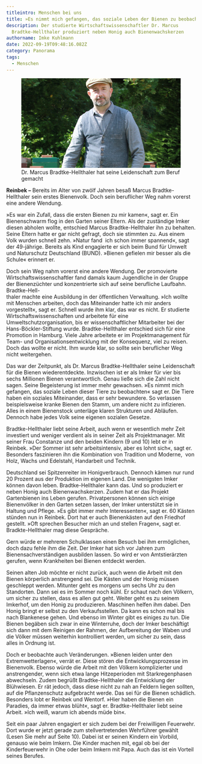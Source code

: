 ```yaml
---
titleintro: Menschen bei uns
title: »Es nimmt mich gefangen, das soziale Leben der Bienen zu beobachten.«
description: Der studierte Wirtschaftswissenschaftler Dr. Marcus
  Bradtke-Hellthaler produziert neben Honig auch Bienenwachskerzen
authorname: Imke Kuhlmann
date: 2022-09-19T09:48:16.082Z
category: Panorama
tags:
  - Menschen
---
```



<figure>
  <img src="/static/media/2022-09-19-Bradtke-Hellthaler-M.jpg">
  <figcaption>
Dr. Marcus Bradtke-Hellthaler hat seine Leidenschaft zum Beruf gemacht     
   
  </figcaption>
</figure>

**Reinbek –** Bereits im Alter von zwölf Jahren besaß Marcus Bradtke-Hellthaler sein erstes Bienenvolk. Doch sein beruflicher Weg nahm vorerst eine andere Wendung.

»Es war ein Zufall, dass die ersten Bienen zu mir kamen«, sagt er. Ein Bienenschwarm flog in den Garten seiner Eltern. Als der zuständige Imker diesen abholen wollte, entschied Marcus Bradtke-Hellthaler ihn zu behalten. Seine Eltern hatte er gar nicht gefragt, doch sie stimmten zu. Aus einem Volk wurden schnell zehn. »Natur fand  ich schon immer spannend«, sagt der 49-jährige. Bereits als Kind engagierte er sich beim Bund für Umwelt und Naturschutz Deutschland (BUND). »Bienen gefielen mir besser als die Schule« erinnert er.

Doch sein Weg nahm vorerst eine andere Wendung. Der promovierte Wirtschaftswissenschaftler fand damals kaum Jugendliche in der Gruppe der Bienenzüchter und konzentrierte sich auf seine berufliche Laufbahn. Bradtke-Hell-\
thaler machte eine Ausbildung in der öffentlichen Verwaltung. »Ich wollte mit Menschen arbeiten, doch das Miteinander hatte ich mir anders vorgestellt«, sagt er. Schnell wurde ihm klar, das war es nicht. Er studierte Wirtschaftswissenschaften und arbeitete für eine Umweltschutzorganisation, bis er wissenschaftlicher Mitarbeiter bei der Hans-Böckler-Stiftung wurde. Bradtke-Hellthaler entschied sich für eine Promotion in Hamburg. Viele Jahre arbeitete er im Projektmanagement für Team- und Organisationsentwicklung mit der Konsequenz, viel zu reisen. Doch das wollte er nicht. Ihm wurde klar, so sollte sein beruflicher Weg nicht weitergehen. 

Das war der Zeitpunkt, als Dr. Marcus Bradtke-Hellthaler seine Leidenschaft für die Bienen wiederentdeckte. Inzwischen ist er als Imker für vier bis sechs Millionen Bienen verantwortlich. Genau ließe sich die Zahl nicht sagen. Seine Begeisterung ist immer mehr gewachsen. »Es nimmt mich gefangen, das soziale Leben dieser Tiere zu beobachten« sagt er. Die Tiere haben ein soziales Miteinander, dass er sehr bewundere. So verlassen beispielsweise kranke Bienen den Stamm, um andere nicht zu infizieren. Alles in einem Bienenstock unterläge klaren Strukturen und Abläufen. Dennoch habe jedes Volk seine eigenen sozialen Gesetze. 

Bradtke-Hellthaler liebt seine Arbeit, auch wenn er wesentlich mehr Zeit investiert und weniger verdient als in seiner Zeit als Projektmanager. Mit seiner Frau Constanze und den beiden Kindern (9 und 10) lebt er in Reinbek. »Der Sommer ist sehr arbeitsintensiv, aber es lohnt sich«, sagt er. Besonders faszinieren ihn die Kombination von Tradition und Moderne,  von Holz, Wachs und Edelstahl, Handarbeit und Technik. 

Deutschland sei Spitzenreiter im Honigverbrauch. Dennoch kämen nur rund 20 Prozent aus der Produktion im eigenen Land. Die wenigsten Imker können davon leben. Bradtke-Hellthaler kann das. Und so produziert er neben Honig auch Bienenwachskerzen. Zudem hat er das Projekt Gartenbienen ins Leben gerufen. Privatpersonen können sich einige Bienenvölker in den Garten setzen lassen, der Imker unterstützt sie in Haltung und Pflege. »Es gibt immer mehr Interessenten«, sagt er. 60 Kästen stünden nun in Reinbek. Dort hat er auch Bienenkästen auf den Friedhof gestellt. »Oft sprechen Besucher mich an und stellen Fragen«, sagt er. Bradkte-Hellthaler mag diese Gespräche. 

Gern würde er mehreren Schulklassen einen Besuch bei ihm ermöglichen, doch dazu fehle ihm die Zeit. Der Imker hat sich vor Jahren zum Bienensachverständigen ausbilden lassen. So wird er von Amtstierärzten gerufen, wenn Krankheiten bei Bienen entdeckt werden. 

Seinen alten Job möchte er nicht zurück, auch wenn die Arbeit mit den Bienen körperlich anstrengend sei. Die Kästen und der Honig müssen geschleppt werden. Mitunter geht es morgens um sechs Uhr zu den Standorten. Dann sei es im Sommer noch kühl. Er schaut nach den Völkern, um sicher zu stellen, dass es allen gut geht. Weiter geht es zu seinem Imkerhof, um den Honig zu produzieren. Maschinen helfen ihm dabei. Den Honig bringt er selbst zu den Verkaufsstellen. Da kann es schon mal bis nach Blankenese gehen. Und ebenso im Winter gibt es einiges zu tun. Die Bienen begäben sich zwar in eine Winterruhe, doch der Imker beschäftigt sich dann mit dem Reinigen der Rahmen, der Aufbereitung der Waben und die Völker müssen weiterhin kontrolliert werden, um sicher zu sein, dass alles in Ordnung ist.

Doch er beobachte auch Veränderungen. »Bienen leiden unter den Extremwetterlagen«, verrät er. Diese stören die Entwicklungsprozesse im Bienenvolk. Ebenso würde die Arbeit mit den Völkern komplizierter und anstrengender, wenn sich etwa lange Hitzeperioden mit Starkregenphasen abwechseln. Zudem begrüßt Bradtke-Hellthaler die Entwicklung der Blühwiesen. Er rät jedoch, dass diese nicht zu nah an Feldern liegen sollten, auf die Pflanzenschutz aufgebracht werde. Das sei für die Bienen schädlich. Besonders lobt er Reinbek und Wentorf. »Hier haben die Bienen ein Paradies, da immer etwas blüht«, sagt er. Bradtke-Hellthaler liebt seine Arbeit. »Ich weiß, warum ich abends müde bin«. 

Seit ein paar Jahren engagiert er sich zudem bei der Freiwilligen Feuerwehr. Dort wurde er jetzt gerade zum stellvertretenden Wehrführer gewählt (Lesen Sie mehr auf Seite 10). Dabei ist er seinen Kindern ein Vorbild, genauso wie beim Imkern. Die Kinder machen mit, egal ob bei der Kinderfeuerwehr in Ohe oder beim Imkern mit Papa. Auch das ist ein Vorteil seines Berufes.